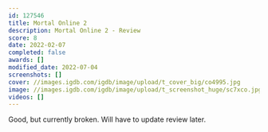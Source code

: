 ```yaml
---
id: 127546
title: Mortal Online 2
description: Mortal Online 2 - Review
score: 8
date: 2022-02-07
completed: false
awards: []
modified_date: 2022-07-04
screenshots: []
cover: //images.igdb.com/igdb/image/upload/t_cover_big/co4995.jpg
image: //images.igdb.com/igdb/image/upload/t_screenshot_huge/sc7xco.jpg
videos: []
---
```

Good, but currently broken. Will have to update review later.
